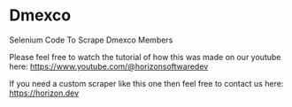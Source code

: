 # Dmexco
 Selenium Code To Scrape Dmexco Members

 Please feel free to watch the tutorial of how this was made on our youtube here:
 https://www.youtube.com/@horizonsoftwaredev

 If you need a custom scraper like this one then feel free to contact us here:
 https://horizon.dev
